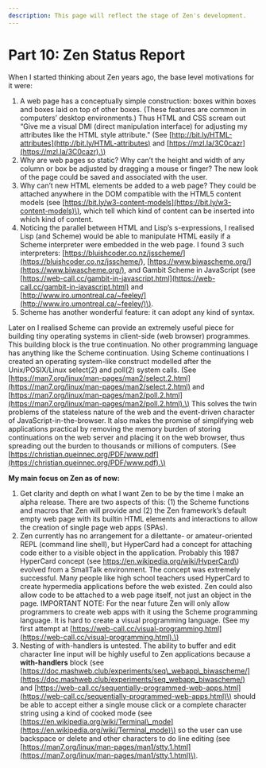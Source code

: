 ```yaml
---
description: This page will reflect the stage of Zen's development.
---
```


# Part 10: Zen Status Report

When I started thinking about Zen years ago, the base level motivations for it were:

1. A web page has a conceptually simple construction: boxes within boxes and boxes laid on top of other boxes. \(These features are common in computers’ desktop environments.\) Thus HTML and CSS scream out “Give me a visual DMI \(direct manipulation interface\) for adjusting my attributes like the HTML style attribute." \(See [http://bit.ly/HTML-attributes](http://bit.ly/HTML-attributes) and [https://mzl.la/3C0cazr](https://mzl.la/3C0cazr).\)
2. Why are web pages so static? Why can’t the height and width of any column or box be adjusted by dragging a mouse or finger? The new look of the page could be saved and associated with the user.
3. Why can’t new HTML elements be added to a web page? They could be attached anywhere in the DOM compatible with the HTML5 content models \(see [https://bit.ly/w3-content-models](https://bit.ly/w3-content-models)\), which tell which kind of content can be inserted into which kind of content.
4. Noticing the parallel between HTML and Lisp’s s-expressions, I realised Lisp \(and Scheme\) would be able to manipulate HTML easily if a Scheme interpreter were embedded in the web page. I found 3 such interpreters: [https://bluishcoder.co.nz/jsscheme/](https://bluishcoder.co.nz/jsscheme/), [https://www.biwascheme.org/](https://www.biwascheme.org/), and Gambit Scheme in JavaScript \(see [https://web-call.cc/gambit-in-javascript.html](https://web-call.cc/gambit-in-javascript.html) and [http://www.iro.umontreal.ca/~feeley/](http://www.iro.umontreal.ca/~feeley/)\).
5. Scheme has another wonderful feature: it can adopt any kind of syntax.

Later on I realised Scheme can provide an extremely useful piece for building tiny operating systems in client-side \(web browser\) programmes. This building block is the true continuation. No other programming language has anything like the Scheme continuation. Using Scheme continuations I created an operating system-like construct modelled after the Unix/POSIX/Linux select\(2\) and poll\(2\) system calls. \(See [https://man7.org/linux/man-pages/man2/select.2.html](https://man7.org/linux/man-pages/man2/select.2.html) and [https://man7.org/linux/man-pages/man2/poll.2.html](https://man7.org/linux/man-pages/man2/poll.2.html).\) This solves the twin problems of the stateless nature of the web and the event-driven character of JavaScript-in-the-browser. It also makes the promise of simplifying web applications practical by removing the memory burden of storing continuations on the web server and placing it on the web browser, thus spreading out the burden to thousands or millions of computers. \(See [https://christian.queinnec.org/PDF/www.pdf](https://christian.queinnec.org/PDF/www.pdf).\)

**My main focus on Zen as of now:**

1. Get clarity and depth on what I want Zen to be by the time I make an alpha release. There are two aspects of this: \(1\) the Scheme functions and macros that Zen will provide and \(2\) the Zen framework’s default empty web page with its builtin HTML elements and interactions to allow the creation of single page web apps \(SPAs\).
2. Zen currently has no arrangement for a dilettante- or amateur-oriented REPL \(command line shell\), but HyperCard had a concept for attaching code either to a visible object in the application. Probably this 1987 HyperCard concept \(see https://en.wikipedia.org/wiki/HyperCard\) evolved from a SmallTalk environment. The concept was extremely successful. Many people like high school teachers used HyperCard to create hypermedia applications before the web existed. Zen could also allow code to be attached to a web page itself, not just an object in the page. IMPORTANT NOTE: For the near future Zen will only allow programmers to create web apps with it using the Scheme programming language. It is hard to create a visual programming language. \(See my first attempt at [https://web-call.cc/visual-programming.html](https://web-call.cc/visual-programming.html).\)
3. Nesting of with-handlers is untested. The ability to buffer and edit character line input will be highly useful to Zen applications because a **with-handlers** block \(see [https://doc.mashweb.club/experiments/seq\_webapp\_biwascheme/](https://doc.mashweb.club/experiments/seq_webapp_biwascheme/) and [https://web-call.cc/sequentially-programmed-web-apps.html](https://web-call.cc/sequentially-programmed-web-apps.html)\) should be able to accept either a single mouse click or a complete character string using a kind of cooked mode \(see [https://en.wikipedia.org/wiki/Terminal\_mode](https://en.wikipedia.org/wiki/Terminal_mode)\) so the user can use backspace or delete and other characters to do line editing \(see [https://man7.org/linux/man-pages/man1/stty.1.html](https://man7.org/linux/man-pages/man1/stty.1.html)\).

